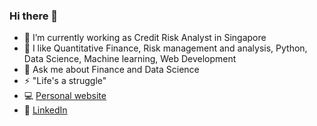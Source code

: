 ### Hi there 👋

- 🔭 I’m currently working as Credit Risk Analyst in Singapore
- 🌱 I like Quantitative Finance, Risk management and analysis, Python, Data Science, Machine learning, Web Development
- 💬 Ask me about Finance and Data Science
- ⚡ "Life's a struggle"
- 💻 [Personal website](https://shiqingqi.no/)
- 📎 [LinkedIn](https://www.linkedin.com/in/shiqingqi/)
